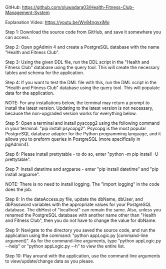 GitHub: https://github.com/oluwadara03/Health-Fitness-Club-Management-System 

Explanation Video: https://youtu.be/Wv84ngvxiMo

Step 1: Download the source code from GitHub, and save it somewhere you can access.

Step 2: Open pgAdmin 4 and create a PostgreSQL database with the name "Health and Fitness Club".

Step 3: Using the given DDL file, run the DDL script in the "Health and Fitness Club" database using the query tool. This will create the necessary tables and schema for the application.

Step 4: If you want to test the DML file with this, run the DML script in the "Health and Fitness Club" database using the query tool. This will populate data for the application. 

NOTE: For any installations below, the terminal may return a prompt to install the latest version. Updating to the latest version is not necessary, because the non-upgraded version works for everything below.  

Step 5: Open a terminal and install pyscopg2 using the following command in your terminal: "pip install psycopg2". Psycopg is the most popular PostgreSQL database adapter for the Python programming language, and it allows you to preform queries in PostgreSQL (more specifically in pgAdmin4).

Step 6: Please install prettytable - to do so, enter "python -m pip install -U prettytable".

Step 7: Install datetime and argparse - enter "pip install datetime" and "pip install argparse".

NOTE: There is no need to install logging. The "import logging" in the code does the job.

Step 8: In the dataAccess.py file, update the dbName, dbUser, and dbPassword variables with the appropriate values for your PostgreSQL database. The dbHost of "localhost" can remain the same. Also, unless you renamed the PostgreSQL database with another name other than "Health and Fitness Club", then you do not have to change the value for dbName.

Step 9: Navigate to the directory you saved the source code, and run the application using the command: "python appLogic.py [command-line argument]". As for the command-line arguments, type "python appLogic.py --help" or "python appLogic.py --h" to view the entire list.

Step 10: Play around with the application, use the command line arguments to view/update/change data as you please.
